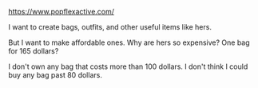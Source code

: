 https://www.popflexactive.com/

I want to create bags, outfits, and other useful items like hers.

But I want to make affordable ones.
Why are hers so expensive?
One bag for 165 dollars?


I don't own any bag that costs more than 100 dollars.
I don't think I could buy any bag past 80 dollars.

